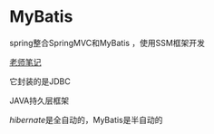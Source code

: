 # MyBatis

spring整合SpringMVC和MyBatis ，使用SSM框架开发

[老师笔记](https://blog.csdn.net/qq_19387933/article/details/123256034)

它封装的是JDBC

JAVA持久层框架

*hibernate*是全自动的，MyBatis是半自动的

